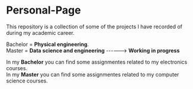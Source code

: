 ﻿# Personal-Page

This repository is a collection of some of the projects I have recorded of during my academic career.

Bachelor = **Physical engineering**.  
Master = **Data science and engineering** ------> **Working in progress**

In my **Bachelor** you can find some assignmentes related to my electronics courses.  
In my **Master** you can find some assignmentes related to my computer science courses.
